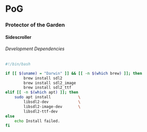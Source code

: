 # PoG
### Protector of the Garden
#### Sidescroller

###### Development Dependencies
```bash
#!/bin/bash

if [[ $(uname) = "Darwin" ]] && [[ -n $(which brew) ]]; then
        brew install sdl2
        brew install sdl2_image
        brew install sdl2_ttf
elif [[ -n $(which apt) ]]; then
    sudo apt install            \
        libsdl2-dev             \
        libsdl2-image-dev       \
        libsdl2-ttf-dev
else
    echo Install failed.
fi
```
